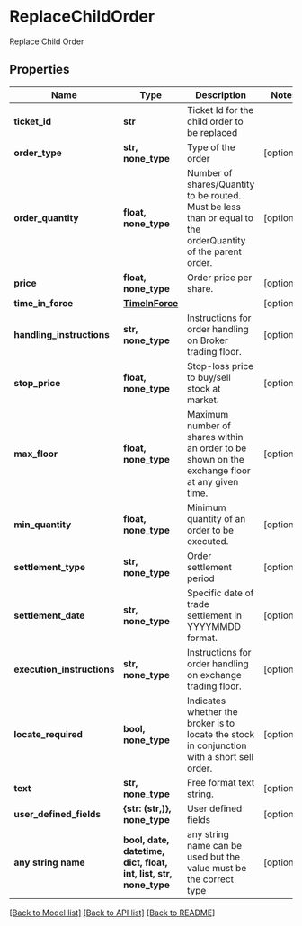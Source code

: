 # ReplaceChildOrder

Replace Child Order

## Properties
Name | Type | Description | Notes
------------ | ------------- | ------------- | -------------
**ticket_id** | **str** | Ticket Id for the child order to be replaced | 
**order_type** | **str, none_type** | Type of the order | [optional] 
**order_quantity** | **float, none_type** | Number of shares/Quantity to be routed. Must be less than or equal to the orderQuantity of the parent order. | [optional] 
**price** | **float, none_type** | Order price per share. | [optional] 
**time_in_force** | [**TimeInForce**](TimeInForce.md) |  | [optional] 
**handling_instructions** | **str, none_type** | Instructions for order handling on Broker trading floor. | [optional] 
**stop_price** | **float, none_type** | Stop-loss price to buy/sell stock at market. | [optional] 
**max_floor** | **float, none_type** | Maximum number of shares within an order to be shown on the exchange floor at any given time. | [optional] 
**min_quantity** | **float, none_type** | Minimum quantity of an order to be executed. | [optional] 
**settlement_type** | **str, none_type** | Order settlement period | [optional] 
**settlement_date** | **str, none_type** | Specific date of trade settlement in YYYYMMDD format. | [optional] 
**execution_instructions** | **str, none_type** | Instructions for order handling on exchange trading floor. | [optional] 
**locate_required** | **bool, none_type** | Indicates whether the broker is to locate the stock in conjunction with a short sell order. | [optional] 
**text** | **str, none_type** | Free format text string. | [optional] 
**user_defined_fields** | **{str: (str,)}, none_type** | User defined fields | [optional] 
**any string name** | **bool, date, datetime, dict, float, int, list, str, none_type** | any string name can be used but the value must be the correct type | [optional]

[[Back to Model list]](../README.md#documentation-for-models) [[Back to API list]](../README.md#documentation-for-api-endpoints) [[Back to README]](../README.md)


